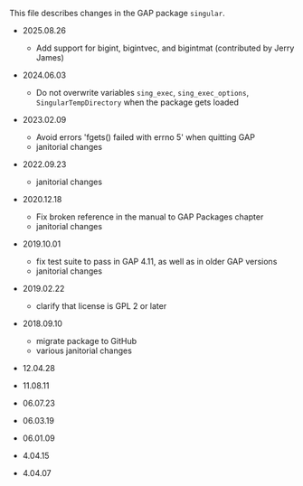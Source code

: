 This file describes changes in the GAP package `singular`.

- 2025.08.26
    - Add support for bigint, bigintvec, and bigintmat
      (contributed by Jerry James)

- 2024.06.03
  - Do not overwrite variables `sing_exec`, `sing_exec_options`,
    `SingularTempDirectory` when the package gets loaded

- 2023.02.09
  - Avoid errors 'fgets() failed with errno 5' when quitting GAP
  - janitorial changes

- 2022.09.23
  - janitorial changes

- 2020.12.18
  - Fix broken reference in the manual to GAP Packages chapter
  - janitorial changes

- 2019.10.01

  - fix test suite to pass in GAP 4.11, as well as in older GAP versions
  - janitorial changes

- 2019.02.22

  - clarify that license is GPL 2 or later

- 2018.09.10

  - migrate package to GitHub
  - various janitorial changes

- 12.04.28

- 11.08.11

- 06.07.23

- 06.03.19

- 06.01.09

- 4.04.15

- 4.04.07

